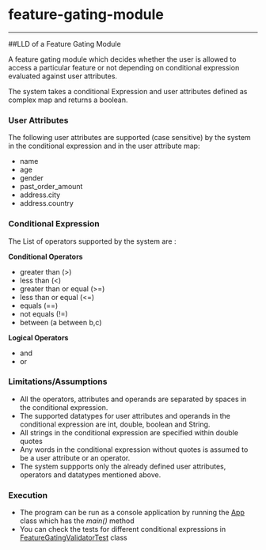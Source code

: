 # feature-gating-module
______
##LLD of a Feature Gating Module

A feature gating module which decides whether the user is allowed to access a particular feature or not depending on conditional expression evaluated against user attributes.

The system takes a conditional Expression and user attributes defined as
complex map and returns a boolean.
### User Attributes

The following user attributes are supported (case sensitive) by the system in the conditional expression and in the user attribute map:
* name
* age
* gender
* past_order_amount
* address.city
* address.country

### Conditional Expression

The List of operators supported by the system are :

**Conditional Operators**
* greater than (>)
* less than (<)
* greater than or equal (>=)
* less than or equal (<=)
* equals (==)
* not equals (!=)
* between (a between b,c)

**Logical Operators**
* and
* or

### Limitations/Assumptions

* All the operators, attributes and operands are separated by spaces in the conditional expression.
* The supported datatypes for user attributes and operands in the conditional expression are int, double, boolean and String. 
* All strings in the conditional expression are specified within double quotes
* Any words in the conditional expression without quotes is assumed to be a user attribute or an operator. 
* The system suppports only the already defined user attributes, operators and datatypes mentioned above. 

### Execution

* The program can be run as a console application by running the [App](https://github.com/ishanroy/feature-gating-module/blob/feature-gating/src/main/java/com/isroy/dev/App.java) class which has the *main()* method
* You can check the tests for different conditional expressions in [FeatureGatingValidatorTest](https://github.com/ishanroy/feature-gating-module/blob/feature-gating/src/test/java/com/isroy/dev/feature/gate/FeatureGatingValidatorTest.java) class






